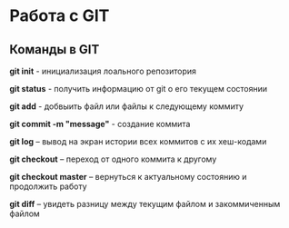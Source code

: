 # Работа с GIT

## Команды в GIT

**git init** - инициализация лоального репозитория

**git status** - получить информацию от git о его текущем состоянии

**git add** - добвыить файл или файлы к следующему коммиту

**git commit -m "message"** - создание коммита

**git log** – вывод на экран истории всех коммитов с их хеш-кодами

**git checkout** – переход от одного коммита к другому

**git checkout master** – вернуться к актуальному состоянию и продолжить работу

**git diff** – увидеть разницу между текущим файлом и закоммиченным файлом
